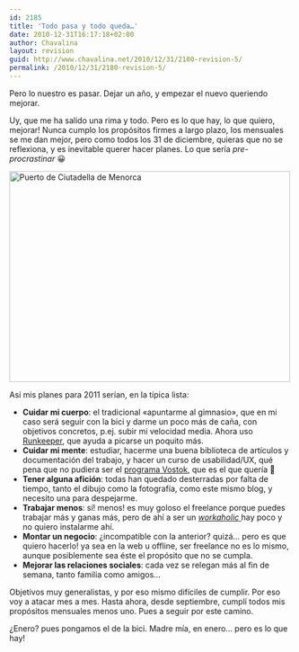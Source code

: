 ```yaml
---
id: 2185
title: 'Todo pasa y todo queda…'
date: 2010-12-31T16:17:18+02:00
author: Chavalina
layout: revision
guid: http://www.chavalina.net/2010/12/31/2180-revision-5/
permalink: /2010/12/31/2180-revision-5/
---
```

Pero lo nuestro es pasar. Dejar un año, y empezar el nuevo queriendo mejorar.

Uy, que me ha salido una rima y todo. Pero es lo que hay, lo que quiero, mejorar! Nunca cumplo los propósitos firmes a largo plazo, los mensuales se me dan mejor, pero como todos los 31 de diciembre, quieras que no se reflexiona, y es inevitable querer hacer planes. Lo que sería _pre-procrastinar_ 😀

[<img src="http://farm5.static.flickr.com/4153/4980042282_af84124b63.jpg" alt="Puerto de Ciutadella de Menorca" width="500" height="375" />](http://www.flickr.com/photos/chavalina/4980042282/ "Puerto de Ciutadella de Menorca por inma bermejo, en Flickr")

Así mis planes para 2011 serían, en la típica lista:

  * **Cuidar mi cuerpo**: el tradicional «apuntarme al gimnasio», que en mi caso será seguir con la bici y darme un poco más de caña, con objetivos concretos, p.ej. subir mi velocidad media. Ahora uso <a href="http://runkeeper.com/user/chavalina/profile" target="_blank">Runkeeper</a>, que ayuda a picarse un poquito más.
  * **Cuidar mi mente**: estudiar, hacerme una buena biblioteca de artículos y documentación del trabajo, y hacer un curso de usabilidad/UX, qué pena que no pudiera ser el <a href="http://www.vostok.es/formacion/" target="_blank">programa Vostok</a>, que es el que quería 🙁
  * **Tener alguna afición**: todas han quedado desterradas por falta de tiempo, tanto el dibujo como la fotografía, como este mismo blog, y necesito una para despejarme.
  * **Trabajar menos**: sí! menos! es muy goloso el freelance porque puedes trabajar más y ganas más, pero de ahí a ser un <a href="http://es.wikipedia.org/wiki/Workah%C3%B3lico" target="_blank"><em>workaholic</em> </a>hay poco y no quiero instalarme ahí.
  * **Montar un negocio**: ¿incompatible con la anterior? quizá… pero es que quiero hacerlo! ya sea en la web u offline, ser freelance no es lo mismo, aunque posiblemente sea éste el propósito que no se cumpla.
  * **Mejorar las relaciones sociales**: cada vez se relegan más al fin de semana, tanto familia como amigos…

Objetivos muy generalistas, y por eso mismo difíciles de cumplir. Por eso voy a atacar mes a mes. Hasta ahora, desde septiembre, cumplí todos mis propósitos mensuales menos uno. Pues a seguir por este camino.

¿Enero? pues pongamos el de la bici. Madre mía, en enero… pero es lo que hay!